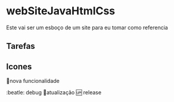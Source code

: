 # webSiteJavaHtmlCss
Este vai ser um esboço de um site para eu tomar como referencia

## Tarefas

## Icones
:gun:nova funcionalidade

:beatle: debug
:shell:atualização
:up: release